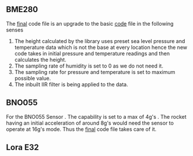 ## BME280
The [final](https://github.com/ShriramUmashankar/ProjectAbhyuday/blob/main/Sensors/BME280/Altitude.ino) code file is an upgrade to the basic [code](https://github.com/ShriramUmashankar/ProjectAbhyuday/blob/main/Sensors/BME280/basic.ino) file in the following senses
1. The height calculated by the library uses preset sea level pressure and temperature data which is not the base at every location hence the new code takes in initial pressure and temperature readings and then calculates the height.
2. The sampling rate of humidity is set to 0 as we do not need it.
3. The sampling rate for pressure and temperature is set to maximum possible value.
4. The inbuilt IIR filter is being applied to the data.

## BNO055
For the BNO055 Sensor . The capability is set to a max of 4g's . The rocket having an initial acceleration of around 8g's would need the sensor to operate at 16g's mode. Thus the [final](https://github.com/ShriramUmashankar/ProjectAbhyuday/blob/main/Sensors/BNO055/HighG.ino) code file takes care of it.

## Lora E32

